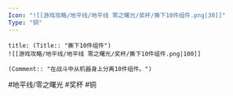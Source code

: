 ```yaml
---
Icon: "![[游戏攻略/地平线/地平线 零之曙光/奖杯/撕下10件组件.png|30]]"
Type: "铜"
---
```

```ad-common-bronze-trophy
title: (Title:: "撕下10件组件")
![[游戏攻略/地平线/地平线 零之曙光/奖杯/撕下10件组件.png|100]]

(Comment:: "在战斗中从机器身上分离10件组件。")
```

#地平线/零之曙光 #奖杯 #铜
